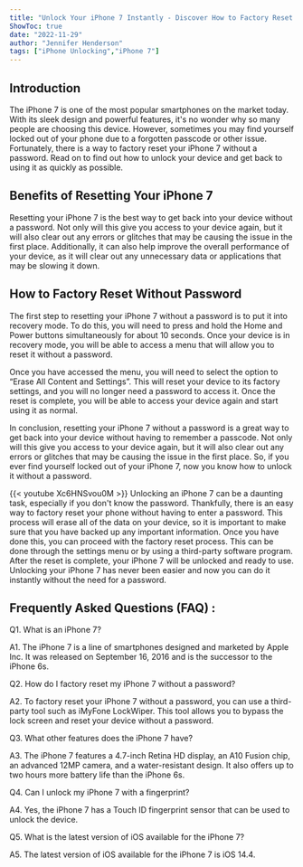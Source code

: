 ```yaml
---
title: "Unlock Your iPhone 7 Instantly - Discover How to Factory Reset Without Password!"
ShowToc: true 
date: "2022-11-29"
author: "Jennifer Henderson" 
tags: ["iPhone Unlocking","iPhone 7"]
---
```

## Introduction
The iPhone 7 is one of the most popular smartphones on the market today. With its sleek design and powerful features, it's no wonder why so many people are choosing this device. However, sometimes you may find yourself locked out of your phone due to a forgotten passcode or other issue. Fortunately, there is a way to factory reset your iPhone 7 without a password. Read on to find out how to unlock your device and get back to using it as quickly as possible.

## Benefits of Resetting Your iPhone 7
Resetting your iPhone 7 is the best way to get back into your device without a password. Not only will this give you access to your device again, but it will also clear out any errors or glitches that may be causing the issue in the first place. Additionally, it can also help improve the overall performance of your device, as it will clear out any unnecessary data or applications that may be slowing it down.

## How to Factory Reset Without Password
The first step to resetting your iPhone 7 without a password is to put it into recovery mode. To do this, you will need to press and hold the Home and Power buttons simultaneously for about 10 seconds. Once your device is in recovery mode, you will be able to access a menu that will allow you to reset it without a password.

Once you have accessed the menu, you will need to select the option to “Erase All Content and Settings”. This will reset your device to its factory settings, and you will no longer need a password to access it. Once the reset is complete, you will be able to access your device again and start using it as normal.

In conclusion, resetting your iPhone 7 without a password is a great way to get back into your device without having to remember a passcode. Not only will this give you access to your device again, but it will also clear out any errors or glitches that may be causing the issue in the first place. So, if you ever find yourself locked out of your iPhone 7, now you know how to unlock it without a password.

{{< youtube Xc6HNSvou0M >}} 
Unlocking an iPhone 7 can be a daunting task, especially if you don't know the password. Thankfully, there is an easy way to factory reset your phone without having to enter a password. This process will erase all of the data on your device, so it is important to make sure that you have backed up any important information. Once you have done this, you can proceed with the factory reset process. This can be done through the settings menu or by using a third-party software program. After the reset is complete, your iPhone 7 will be unlocked and ready to use. Unlocking your iPhone 7 has never been easier and now you can do it instantly without the need for a password.

## Frequently Asked Questions (FAQ) :
Q1. What is an iPhone 7?

A1. The iPhone 7 is a line of smartphones designed and marketed by Apple Inc. It was released on September 16, 2016 and is the successor to the iPhone 6s.

Q2. How do I factory reset my iPhone 7 without a password?

A2. To factory reset your iPhone 7 without a password, you can use a third-party tool such as iMyFone LockWiper. This tool allows you to bypass the lock screen and reset your device without a password.

Q3. What other features does the iPhone 7 have?

A3. The iPhone 7 features a 4.7-inch Retina HD display, an A10 Fusion chip, an advanced 12MP camera, and a water-resistant design. It also offers up to two hours more battery life than the iPhone 6s.

Q4. Can I unlock my iPhone 7 with a fingerprint?

A4. Yes, the iPhone 7 has a Touch ID fingerprint sensor that can be used to unlock the device.

Q5. What is the latest version of iOS available for the iPhone 7?

A5. The latest version of iOS available for the iPhone 7 is iOS 14.4.



